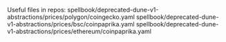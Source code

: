 Useful files in repos:
spellbook/deprecated-dune-v1-abstractions/prices/polygon/coingecko.yaml
spellbook/deprecated-dune-v1-abstractions/prices/bsc/coinpaprika.yaml
spellbook/deprecated-dune-v1-abstractions/prices/ethereum/coinpaprika.yaml

